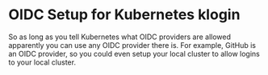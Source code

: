 # OIDC Setup for Kubernetes klogin

So as long as you tell Kubernetes what OIDC providers are allowed
apparently you can use any OIDC provider there is. For example, GitHub
is an OIDC provider, so you could even setup your local cluster to allow
logins to your local cluster.


